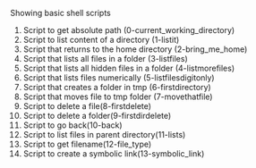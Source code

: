 Showing basic shell scripts
1. Script to get absolute path (0-current_working_directory)
2. Script to list content of a directory (1-listit)
3. Script that returns to the home directory (2-bring_me_home)
4. Script that lists all files in a folder (3-listfiles)
5. Script that lists all hidden files in a folder (4-listmorefiles)
6. Script that lists files numerically (5-listfilesdigitonly)
7. Script that creates a folder in tmp (6-firstdirectory)
8. Script that moves file to tmp folder (7-movethatfile)
9. Script to delete a file(8-firstdelete)
10. Script to delete a folder(9-firstdirdelete)
11. Script to go back(10-back)
12. Script to list files in parent directory(11-lists)
13. Script to get filename(12-file_type)
14. Script to create a symbolic link(13-symbolic_link)
